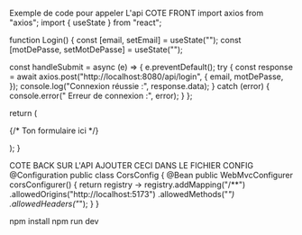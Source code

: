 Exemple de code pour appeler L'api COTE FRONT
import axios from "axios";
import { useState } from "react";

function Login() {
  const [email, setEmail] = useState("");
  const [motDePasse, setMotDePasse] = useState("");

  const handleSubmit = async (e) => {
    e.preventDefault();
    try {
      const response = await axios.post("http://localhost:8080/api/login", {
        email,
        motDePasse,
      });
      console.log("Connexion réussie :", response.data);
    } catch (error) {
      console.error(" Erreur de connexion :", error);
    }
  };

  return (
    <form onSubmit={handleSubmit}>
      {/* Ton formulaire ici */}
    </form>
  );
}

COTE BACK SUR L'API AJOUTER CECI DANS LE FICHIER CONFIG
@Configuration
public class CorsConfig {
    @Bean
    public WebMvcConfigurer corsConfigurer() {
        return registry -> registry.addMapping("/**")
            .allowedOrigins("http://localhost:5173")
            .allowedMethods("*")
            .allowedHeaders("*");
    }
}



npm install
npm run dev